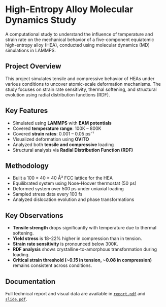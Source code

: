 # High-Entropy Alloy Molecular Dynamics Study

A computational study to understand the influence of temperature and strain rate on the mechanical behavior of a five-component equiatomic high-entropy alloy (HEA), conducted using molecular dynamics (MD) simulations in LAMMPS.

## Project Overview

This project simulates tensile and compressive behavior of HEAs under various conditions to uncover atomic-scale deformation mechanisms. The study focuses on strain rate sensitivity, thermal softening, and structural evolution using radial distribution functions (RDF).

## Key Features

- Simulated using **LAMMPS** with **EAM potentials**
- Covered **temperature range**: 100K – 800K
- Covered **strain rates**: 0.001 – 0.05 ps⁻¹
- Visualized deformation using **OVITO**
- Analyzed both **tensile and compressive** loading
- Structural analysis via **Radial Distribution Function (RDF)**

## Methodology

- Built a 100 × 40 × 40 Å³ FCC lattice for the HEA
- Equilibrated system using Nose-Hoover thermostat (50 ps)
- Deformed system over 500 ps under uniaxial loading
- Sampled stress data every 100 fs
- Analyzed dislocation evolution and phase transformations

##  Key Observations

- **Tensile strength** drops significantly with temperature due to thermal softening.
- **Yield stress** is 18–22% higher in compression than in tension.
- **Strain rate sensitivity** is pronounced below 300K.
- **RDF analysis** shows crystalline-to-amorphous transformation during loading.
- **Critical strain threshold (~0.15 in tension, ~0.08 in compression)** remains consistent across conditions.

## Documentation

Full technical report and visual data are available in [`report.pdf`](report.pdf) and [`slide.pdf`](slide.pdf).


